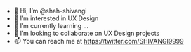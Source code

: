 - 👋 Hi, I’m @shah-shivangi
- 👀 I’m interested in UX Design
- 🌱 I’m currently learning ...
- 💞️ I’m looking to collaborate on UX Design projects
- 📫 You can reach me at https://twitter.com/SHIVANGI9999

<!---
shah-shivangi/shah-shivangi is a ✨ special ✨ repository because its `README.md` (this file) appears on your GitHub profile.
You can click the Preview link to take a look at your changes.
--->
